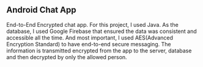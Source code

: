 ## Android Chat App

End-to-End Encrypted chat app. For this project, I used Java. As the database, I used Google Firebase that ensured the data was consistent and accessible all the time. And most important, I used AES(Advanced Encryption Standard) to have end-to-end secure messaging. The information is transmitted encrypted from the app to the server, database and then decrypted by only the allowed person.